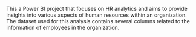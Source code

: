 This a Power BI project that focuses on HR analytics and aims to provide insights into various aspects of human resources within an organization. The dataset used for this analysis contains several columns related to the information of employees in the organization.
